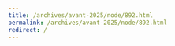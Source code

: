 ```yaml
---
title: /archives/avant-2025/node/892.html
permalink: /archives/avant-2025/node/892.html
redirect: /
---
```

